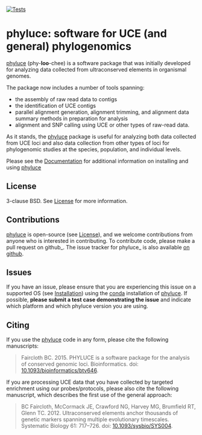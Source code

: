 [![Tests](https://github.com/faircloth-lab/phyluce/actions/workflows/main.yml/badge.svg)](https://github.com/faircloth-lab/phyluce/actions/workflows/main.yml)

# phyluce: software for UCE (and general) phylogenomics

[phyluce][1] (phy-**loo**-chee) is a software package that was initially developed for analyzing data collected from ultraconserved elements in organismal genomes.

The package now includes a number of tools spanning:

* the assembly of raw read data to contigs
* the identification of UCE contigs
* parallel alignment generation, alignment trimming, and alignment data summary
  methods in preparation for analysis
* alignment and SNP calling using UCE or other types of raw-read data.

As it stands, the [phyluce][1] package is useful for analyzing both data collected from UCE loci and also data collection from other types of loci for phylogenomic studies at the species, population, and individual levels.

Please see the [Documentation][2] for additional information on installing and using [phyluce][1]

License
-------

3-clause BSD. See [License][3] for more information.

Contributions
--------------

[phyluce][1] is open-source (see [License][3]), and we welcome contributions from anyone who is interested in contributing.  To contribute code, please make a pull request on github_.  The issue tracker for phyluce_ is also available [on github][4].

Issues
------

If you have an issue, please ensure that you are experiencing this issue on a supported OS (see [Installation][5]) using the [conda][6] installation of [phyluce][1].  If possible, **please submit a test case demonstrating the issue** and indicate which platform and which phyluce version you are using.

Citing
------

If you use the [phyluce][1] code in any form, please cite the following manuscripts:

> Faircloth BC. 2015. PHYLUCE is a software package for the analysis of conserved genomic loci.  Bioinformatics. doi: [10.1093/bioinformatics/btv646](https://doi.org/10.1093/bioinformatics/btv646).

If you are processing UCE data that you have collected by targeted enrichment using our probes/protocols, please also cite the following manuscript, which describes the first use of the general approach:

> BC Faircloth, McCormack JE, Crawford NG, Harvey MG, Brumfield RT, Glenn TC. 2012. Ultraconserved elements anchor thousands of genetic markers spanning multiple evolutionary timescales. Systematic Biology 61: 717–726. doi: [10.1093/sysbio/SYS004](http://doi.org/10.1093/sysbio/SYS004).

[1]: https://github.com/faircloth-lab/phyluce "Link to this repository"
[2]: http://phyluce.readthedocs.io/ "Link to the documentation"
[3]: https://github.com/faircloth-lab/phyluce/blob/main/LICENSE "Link to the LICENSE"
[4]: https://github.com/faircloth-lab/phyluce/issues "Link to phyluce ISSUES"
[5]: http://phyluce.readthedocs.org/en/installation.html "Link to Installation"
[6]: https://docs.conda.io/en/latest/ "Link to conda documentation"